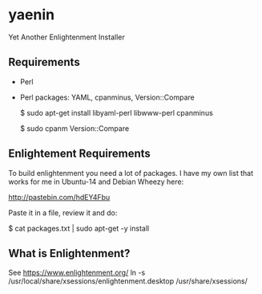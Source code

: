 yaenin
======

Yet Another Enlightenment Installer 

Requirements
------------

- Perl
- Perl packages: YAML, cpanminus, Version::Compare

  $ sudo apt-get install libyaml-perl libwww-perl cpanminus
  
  $ sudo cpanm Version::Compare

Enlightement Requirements
-------------------------

To build enlightenment you need a lot of packages. I have my own list that
works for me in Ubuntu-14 and Debian Wheezy here:

http://pastebin.com/hdEY4Fbu

Paste it in a file, review it and do:

  $ cat packages.txt | sudo apt-get -y install

What is Enlightenment?
----------------------

See https://www.enlightenment.org/
ln -s /usr/local/share/xsessions/enlightenment.desktop /usr/share/xsessions/
